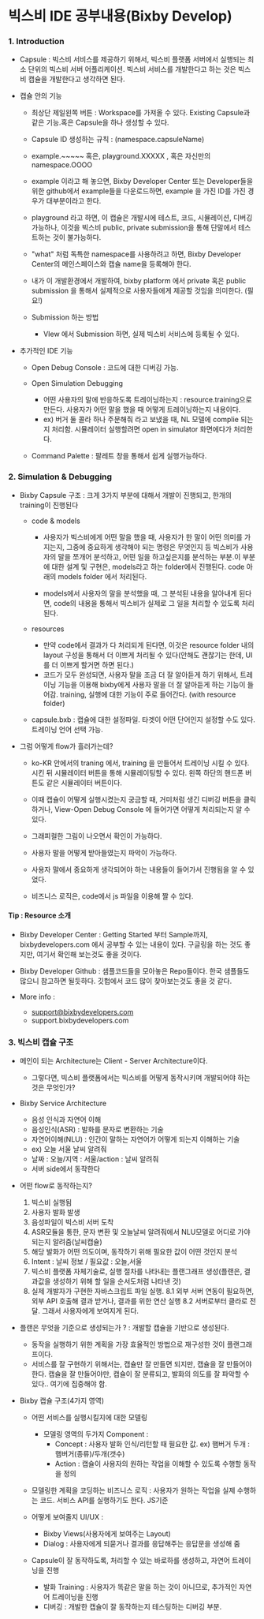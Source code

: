 # 빅스비 IDE 공부내용(Bixby Develop)


### 1. Introduction 
+ Capsule : 빅스비 서비스를 제공하기 위해서, 빅스비 플랫폼 서버에서 실행되는 최소 단위의 빅스비 서버 어플리케이션. 빅스비 서비스를 개발한다고 하는 것은 빅스비 캡슐을 개발한다고 생각하면 된다.

+ 캡슐 안의 기능 
  - 최상단 제일왼쪽 버튼 : Workspace를 가져올 수 있다. Existing Capsule과 같은 기능.혹은 Capsule을 하나 생성할 수 있다.
  -  Capsule ID 생성하는 규칙 : (namespace.capsuleName)
    - example.~~~~~ 혹은, playground.XXXXX , 혹은 자신만의 namespace.OOOO
    
    - example 이라고 해 놓으면, Bixby Developer Center 또는 Developer들을 위한 github에서 example들을 다운로드하면, example 을 가진 ID를 가진 경우가 대부분이라고 한다.
    - playground 라고 하면,  이 캡슐은 개발시에 테스트, 코드, 시뮬레이션, 디버깅 가능하나, 이것을 빅스비 public, private submission을 통해 단말에서 테스트하는 것이 불가능하다.
    - "what" 처럼 독특한 namespace를 사용하려고 하면, Bixby Developer Center의 메인스페이스와 캡슐 name을 등록해야 한다. 
    - 내가 이 개발환경에서 개발하여, bixby platform 에서 private 혹은 public submission 을 통해서 실제적으로 사용자들에게 제공할 것임을 의미한다. (필요!)

  - Submission  하는 방법 
    -  VIew 에서 Submission 하면, 실제 빅스비 서비스에 등록될 수 있다. 

+ 추가적인 IDE 기능
  - Open Debug Console : 코드에 대한 디버깅 가능.
  - Open Simulation Debugging 
    - 어떤 사용자의 말에 반응하도록 트레이닝하는지 : resource.training으로 만든다. 사용자가 어떤 말을 했을 때 어떻게 트레이닝하는지 내용이다. 
    - ex) 버거 둘 콜라 하나 주문해줘 라고 보냈을 때, NL 모델에 complie 되는지 처리함. 시뮬레이터 실행할려면 open in simulator 화면에다가 처리한다. 

  - Command Palette : 팔레트 창을 통해서 쉽게 실행가능하다. 


### 2. Simulation & Debugging

+ Bixby Capsule 구조 : 크게 3가지 부분에 대해서 개발이 진행되고, 한개의 training이 진행된다



  - code & models
    - 사용자가 빅스비에게 어떤 말을 했을 때, 사용자가 한 말이 어떤 의미를 가지는지, 그중에 중요하게 생각해야 되는 명령은 무엇인지 등 빅스비가 사용자의 말을 쪼개어 분석하고, 어떤 일을 하고싶은지를 분석하는 부분.이 부분에 대한 설계 및 구현은, models라고 하는 folder에서 진행된다. code 아래의 models folder 에서 처리된다.

    - models에서 사용자의 말을 분석했을 때, 그 분석된 내용을 알아내게 된다면, code의 내용을 통해서 빅스비가 실제로 그 일을 처리할 수 있도록 처리된다. 
  
  - resources
    - 만약 code에서 결과가 다 처리되게 된다면, 이것은 resource folder 내의 layout 구성을 통해서 더 이쁘게 처리될 수 있다(안해도 괜찮기는 한데, UI를 더 이쁘게 할거면 하면 된다.)
    - 코드가 모두 완성되면, 사용자 말을 조금 더 잘 알아듣게 하기 위해서, 트레이닝 기능을 이용해 bixby에게 사용자 말을 더 잘 알아듣게 하는 기능이 들어감. training, 실행에 대한 기능이 주로 들어간다. (with resource folder)

  - capsule.bxb : 캡슐에 대한 설정파일. 타겟이 어떤 단어인지 설정할 수도 있다. 트레이닝 언어 선택 가능.


+ 그럼 어떻게 flow가 흘러가는데?
  - ko-KR 안에서의 traning 에서, training 을 만들어서 트레이닝 시킬 수 있다. 시킨 뒤 시뮬레이터 버튼을 통해 시뮬레이팅할 수 있다. 왼쪽 하단의 핸드폰 버튼도 같은 시뮬레이터 버튼이다. 
  - 이때 캡슐이 어떻게 실행시켰는지 궁금할 때, 거미처럼 생긴 디버깅 버튼을 클릭하거나, View-Open Debug Console 에 들어가면 어떻게 처리되는지 알 수 있다.

  - 그래피컬한 그림이 나오면서 확인이 가능하다. 
  - 사용자 말을 어떻게 받아들였는지 파악이 가능하다. 

  - 사용자 말에서 중요하게 생각되어야 하는 내용들이 들어가서 진행됨을 알 수 있었다. 
  - 비즈니스 로직은, code에서 js 파일을 이용해 짤 수 있다. 

#### Tip : Resource 소개

+ Bixby Developer Center : Getting Started 부터 Sample까지, bixbydevelopers.com 에서 공부할 수 있는 내용이 있다. 구글링을 하는 것도 좋지만, 여기서 확인해 보는것도 좋을 것이다. 

+ Bixby Developer Github : 샘플코드들을 모아놓은 Repo들이다. 한국 샘플들도 많으니 참고하면 될듯하다. 깃헙에서 코드 많이 찾아보는것도 좋을 것 같다. 

+ More info : 
  - support@bixbydevelopers.com 
  - support.bixbydevelopers.com


### 3. 빅스비 캡슐 구조

+ 메인이 되는 Architecture는 Client - Server Architecture이다. 
  - 그렇다면, 빅스비 플랫폼에서는 빅스비를 어떻게 동작시키며 개발되어야 하는 것은 무엇인가?

+ Bixby Service Architecture 
  - 음성 인식과 자연어 이해
  - 음성인식(ASR) : 발화를 문자로 변환하는 기술 
  - 자연어이해(NLU) : 인간이 말하는 자연어가 어떻게 되는지 이해하는 기술
  -  ex) 오늘 서울 날씨 알려줘 
    -  날짜 : 오늘/지역 : 서울/action : 날씨 알려줘
  - 서버 side에서 동작한다 

+ 어떤 flow로 동작하는지?
  1. 빅스비 실행됨
  2. 사용자 발화 발생
  3. 음성파일이 빅스비 서버 도착
  4. ASR모듈을 통한, 문자 변환 및 오늘날씨 알려줘에서 NLU모델로 어디로 가야되는지 알려줌(날씨캡슐)
  5. 해당 발화가 어떤 의도이며, 동작하기 위해 필요한 값이 어떤 것인지 분석
  6. Intent : 날씨 정보 / 필요값 : 오늘,서울
  7. 빅스비 플랫폼 자체기술로, 실행 절차를 나타내는 플랜그래프 생성(플랜은, 결과값을 생성하기 위해 할 일을 순서도처럼 나타낸 것)
  8. 실제 개발자가 구현한 자바스크립트 파일 실행. 
    8.1 외부 서버 연동이 필요하면, 외부 API 호출해 결과 받거나, 결과를 위한 연산 실행
    8.2 서버로부터 클라로 전달. 그래서 사용자에게 보여지게 된다. 

+ 플랜은 무엇을 기준으로 생성되는가 ? : 개발할 캡슐을 기반으로 생성된다. 
  - 동작을 실행하기 위한 계획을 가장 효율적인 방법으로 재구성한 것이 플랜그래프이다. 
  - 서비스를 잘 구현하기 위해서는, 캡슐만 잘 만들면 되지만, 캡슐을 잘 만들어야 한다. 캡슐을 잘 만들어야만, 캡슐이 잘 분류되고, 발화의 의도를 잘 파악할 수 있다.. 여기에 집중해야 함. 

+ Bixby 캡슐 구조(4가지 영역)
  - 어떤 서비스를 실행시킬지에 대한 모델링
    - 모델링 영역의 두가지 Component : 
      - Concept : 사용자 발화 인식/리턴할 때 필요한 값. ex) 햄버거 두개 : 햄버거(종류)/두개(갯수)
      - Action : 캡슐이 사용자의 원하는 작업을 이해할 수 있도록 수행할 동작을 정의 
      
  - 모델링한 계획을 코딩하는 비즈니스 로직 : 사용자가 원하는 작업을 실제 수행하는 코드. 서비스 API를 실행하기도 한다. JS기준
   
  - 어떻게 보여줄지 UI/UX :  
    - Bixby Views(사용자에게 보여주는 Layout)
    - Dialog : 사용자에게 되묻거나 결과를 응답해주는 응답문을 생성해 줌
   
  - Capsule이 잘 동작하도록, 처리할 수 있는 바로하를 생성하고, 자연어 트레이닝을 진행
    - 발화 Training : 사용자가 똑같은 말을 하는 것이 아니므로, 추가적인 자연어 트레이닝을 진행
    - 디버깅 : 개발한 캡슐이 잘 동작하는지 테스팅하는 디버깅 부분. 




